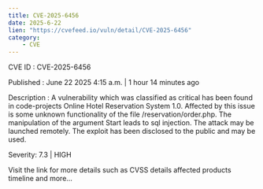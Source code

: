 ```yaml
---
title: CVE-2025-6456
date: 2025-6-22
lien: "https://cvefeed.io/vuln/detail/CVE-2025-6456"
category:
    - CVE
---
```


CVE ID : CVE-2025-6456

Published :  June 22
2025
4:15 a.m. | 1 hour
14 minutes ago

Description : A vulnerability
which was classified as critical
has been found in code-projects Online Hotel Reservation System 1.0. Affected by this issue is some unknown functionality of the file /reservation/order.php. The manipulation of the argument Start leads to sql injection. The attack may be launched remotely. The exploit has been disclosed to the public and may be used.

Severity: 7.3 | HIGH

Visit the link for more details
such as CVSS details
affected products
timeline
and more...
